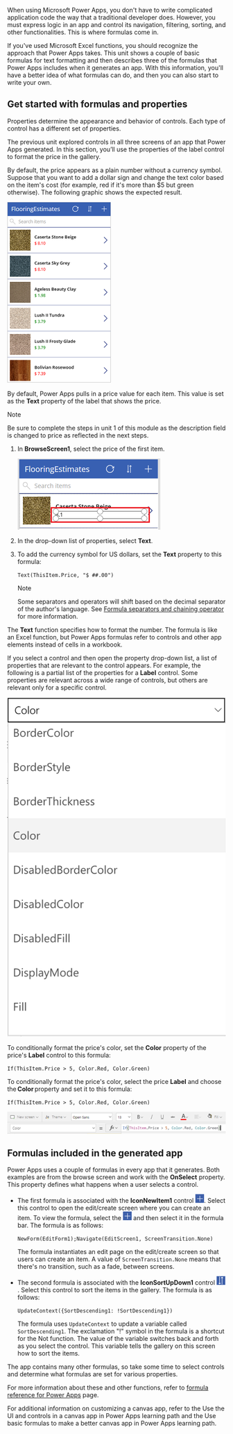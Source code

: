 When using Microsoft Power Apps, you don't have to write complicated application code the way that a traditional developer does. However, you must express logic in an app and control its navigation, filtering, sorting, and other functionalities. This is where formulas come in.

If you've used Microsoft Excel functions, you should recognize the approach that Power Apps takes. This unit shows a couple of basic formulas for text formatting and then describes three of the formulas that Power Apps includes when it generates an app. With this information, you'll have a better idea of what formulas can do, and then you can also start to write your own.

## Get started with formulas and properties
Properties determine the appearance and behavior of controls. Each type of control has a different set of properties. 

The previous unit explored controls in all three screens of an app that Power Apps generated. In this section, you’ll use the properties of the label control to format the price in the gallery.

By default, the price appears as a plain number without a currency symbol. Suppose that you want to add a dollar sign and change the text color based on the item's cost (for example, red if it's more than $5 but green otherwise). The following graphic shows the expected result.

![Text formatting for color and currency](../media/conditional-format.png)

By default, Power Apps pulls in a price value for each item. This value is set as the **Text** property of the label that shows the price.

> [!NOTE]
> Be sure to complete the steps in unit 1 of this module as the description field is changed to price as reflected in the next steps.

1. In **BrowseScreen1**, select the price of the first item.

   ![Select price](../media/select-price.png)

1. In the drop-down list of properties, select **Text**.

1. To add the currency symbol for US dollars, set the **Text** property to this formula:

   ```powerappsfl
   Text(ThisItem.Price, "$ ##.00")
   ```

   > [!NOTE]
   > Some separators and operators will shift based on the decimal separator of the author's language. See [Formula separators and chaining operator](https://docs.microsoft.com/powerapps/maker/canvas-apps/global-apps#formula-separators-and-chaining-operator) for more information.

The **Text** function specifies how to format the number. The formula is like an Excel function, but Power Apps formulas refer to controls and other app elements instead of cells in a workbook.

If you select a control and then open the property drop-down list, a list of properties that are relevant to the control appears. For example, the following is a partial list of the properties for a **Label** control. Some properties are relevant across a wide range of controls, but others are relevant only for a specific control.

![Setting properties](../media/powerapps-formulas4.png)

To conditionally format the price's color, set the **Color** property of the price's **Label** control to this formula:

```powerappsfl
If(ThisItem.Price > 5, Color.Red, Color.Green)
```

To conditionally format the price's color, select the price **Label** and choose the **Color** property and set it to this formula: 

```powerappsfl
If(ThisItem.Price > 5, Color.Red, Color.Green)
```

![Screenshot of color property screen.](../media/power-apps-color.png)

## Formulas included in the generated app

Power Apps uses a couple of formulas in every app that it generates. Both examples are from the browse screen and work with the **OnSelect** property. This property defines what happens when a user selects a control.

* The first formula is associated with the **IconNewItem1** control ![New item icon](../media/powerapps-icon-add-item.png). Select this control to open the edit/create screen where you can create an item. To view the formula, select the ![New item icon](../media/powerapps-icon-add-item.png) and then select it in the formula bar. The formula is as follows:

  ```powerappsfl
  NewForm(EditForm1);Navigate(EditScreen1, ScreenTransition.None)
  ```

  The formula instantiates an edit page on the edit/create screen so that users can create an item. A value of `ScreenTransition.None` means that there's no transition, such as a fade, between screens.

* The second formula is associated with the **IconSortUpDown1** control ![Sort gallery icon](../media/powerapps-icon-sort.png). Select this control to sort the items in the gallery. The formula is as follows:

  ```powerappsfl
  UpdateContext({SortDescending1: !SortDescending1})
  ```

  The formula uses `UpdateContext` to update a variable called `SortDescending1`. The exclamation "!" symbol in the formula is a shortcut for the Not function. The value of the variable switches back and forth as you select the control. This variable tells the gallery on this screen how to sort the items.

The app contains many other formulas, so take some time to select controls and determine what formulas are set for various properties.

For more information about these and other functions, refer to [formula reference for Power Apps](https://docs.microsoft.com/powerapps/maker/canvas-apps/formula-reference) page.

For additional information on customizing a canvas app, refer to the Use the UI and controls in a canvas app in Power Apps learning path and the Use basic formulas to make a better canvas app in Power Apps learning path.
